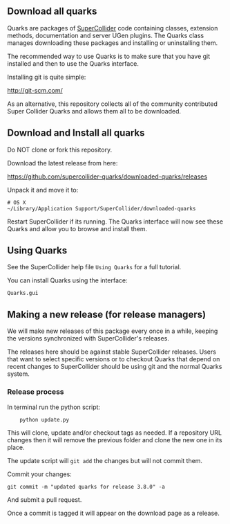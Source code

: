 ## Download all quarks

Quarks are packages of [SuperCollider](https://github.com/supercollider/supercollider) code containing classes, extension methods, documentation and server UGen plugins. The Quarks class manages downloading these packages and installing or uninstalling them.

The recommended way to use Quarks is to make sure that you have git installed and then to use the Quarks interface.

Installing git is quite simple:

http://git-scm.com/


As an alternative, this repository collects all of the community contributed Super Collider Quarks and allows them all to be downloaded.


## Download and Install all quarks

Do NOT clone or fork this repository.

Download the latest release from here:

https://github.com/supercollider-quarks/downloaded-quarks/releases

Unpack it and move it to:

    # OS X
    ~/Library/Application Support/SuperCollider/downloaded-quarks

Restart SuperCollider if its running. The Quarks interface will now see these Quarks and allow you to browse and install them.


## Using Quarks

See the SuperCollider help file `Using Quarks` for a full tutorial.

You can install Quarks using the interface:

```supercollider
Quarks.gui
```


## Making a new release (for release managers)

We will make new releases of this package every once in a while, keeping the versions synchronized with SuperCollider's releases.

The releases here should be against stable SuperCollider releases.  Users that want to select specific versions or to checkout Quarks that depend on recent changes to SuperCollider should be using git and the normal Quarks system.

### Release process

In terminal run the python script:

```shell
    python update.py
```

This will clone, update and/or checkout tags as needed. If a repository URL changes then it will remove the previous folder and clone the new one in its place.

The update script will `git add` the changes but will not commit them.

Commit your changes:

    git commit -m "updated quarks for release 3.8.0" -a

And submit a pull request.

Once a commit is tagged it will appear on the download page as a release.
